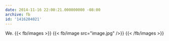 ```yaml
---
date: 2014-11-16 22:00:21.000000000 -08:00
archive: fb
id: '1416204021'
---
```


We.
{{< fb/images >}}
{{< fb/image src="image.jpg" />}}
{{< /fb/images >}}
